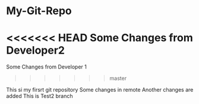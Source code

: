 # My-Git-Repo
<<<<<<< HEAD
Some Changes from Developer2
=======
Some Changes from Developer 1
>>>>>>> master

This si my firsrt git repository
Some changes in remote
Another changes are added
This is Test2 branch
